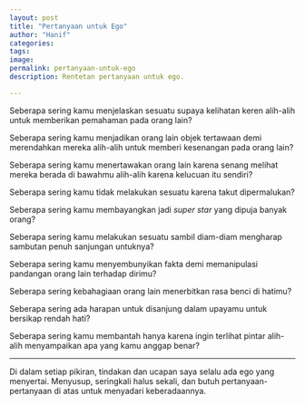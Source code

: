 ```yaml
---
layout: post
title: "Pertanyaan untuk Ego"
author: "Hanif" 
categories: 
tags: 
image: 
permalink: pertanyaan-untuk-ego
description: Rentetan pertanyaan untuk ego.

---
```


Seberapa sering kamu menjelaskan sesuatu supaya kelihatan keren alih-alih untuk memberikan pemahaman pada orang lain?

Seberapa sering kamu menjadikan orang lain objek tertawaan demi merendahkan mereka alih-alih untuk memberi kesenangan pada orang lain?

Seberapa sering kamu menertawakan orang lain karena senang melihat mereka berada di bawahmu alih-alih karena kelucuan itu sendiri?

Seberapa sering kamu tidak melakukan sesuatu karena takut dipermalukan?

Seberapa sering kamu membayangkan jadi *super star* yang dipuja banyak orang?

Seberapa sering kamu melakukan sesuatu sambil diam-diam mengharap sambutan penuh sanjungan untuknya?

Seberapa sering kamu menyembunyikan fakta demi memanipulasi pandangan orang lain terhadap dirimu?

Seberapa sering kebahagiaan orang lain menerbitkan rasa benci di hatimu?

Seberapa sering ada harapan untuk disanjung dalam upayamu untuk bersikap rendah hati?

Seberapa sering kamu membantah hanya karena ingin terlihat pintar alih-alih menyampaikan apa yang kamu anggap benar?

***************

Di dalam setiap pikiran, tindakan dan ucapan saya selalu ada ego yang menyertai. Menyusup, seringkali halus sekali, dan butuh pertanyaan-pertanyaan di atas untuk menyadari keberadaannya.